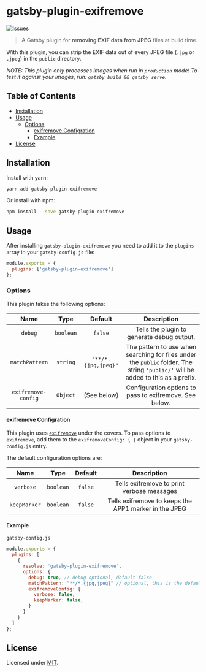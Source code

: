 # gatsby-plugin-exifremove

[![Issues](https://img.shields.io/github/issues-raw/josemonkey/gatsby-plugin-exifremove)](https://github.com/josemonkey/gatsby-plugin-exifremove)

> A Gatsby plugin for **removing EXIF data from JPEG** files at build time.

With this plugin, you can strip the EXIF data out of every JPEG file (`.jpg` or `.jpeg`) in the `public` directory.

_NOTE: This plugin only processes images when run in `production` mode! To test it against your images, run: `gatsby build && gatsby serve`._

## Table of Contents

- [Installation](#installation)
- [Usage](#usage)
  - [Options](#options)
    - [exifremove Configration](#exifremoveConfig)
    - [Example](#example)
- [License](#license)

## Installation

Install with yarn:

```sh
yarn add gatsby-plugin-exifremove
```

Or install with npm:

```sh
npm install --save gatsby-plugin-exifremove
```

## Usage

After installing `gatsby-plugin-exifremove` you need to add it to the `plugins` array in your `gatsby-config.js` file:

```js
module.exports = {
  plugins: ['gatsby-plugin-exifremove']
};
```


### Options

This plugin takes the following options:

| Name                  | Type      | Default               | Description                                                                                                                         |
| :-------------------: | :-------: | :-------------------: | :---------------------------------------------------------------------------------------------------------------------------------: |
| `debug`               | `boolean` | `false`               | Tells the plugin to generate debug output.                                                                                          |
| `matchPattern`        | `string`  | `"**/*.{jpg,jpeg}"`   | The pattern to use when searching for files under the `public` folder. The string `'public/'` will be added to this as a prefix.    |
| `exifremove-config`   | `Object`  | (See below)           | Configuration options to pass to exifremove. See below.

#### exifremove Configration

This plugin uses [`exifremove`](https://github.com/Coteh/exifremove) under the covers. To pass options to `exifremove`, add them to the `exifremoveConfig: { }` object in your `gatsby-config.js` entry.

The default configuration options are:

|   Name        |   Type    | Default       | Description                                                   |
| :-----------: | :-------: | :-----------: | :-----------------------------------------------------------: |
| `verbose`     | `boolean` | `false`       | Tells exifremove to print verbose messages                    |
| `keepMarker`  | `boolean` | `false`       | Tells exifremove to keeps the APP1 marker in the JPEG         |


#### Example

`gatsby-config.js`

```js
module.exports = {
  plugins: [
    {
      resolve: 'gatsby-plugin-exifremove',
      options: {
        debug: true, // debug optional, default false
        matchPattern: "**/*.{jpg,jpeg}" // optional, this is the default value
        exifremoveConfig: {
          verbose: false,
          keepMarker: false,
        }
      }
    }
  ]
};
```

## License

Licensed under [MIT](https://github.com/illvart/gatsby-plugin-minify-html/blob/master/LICENSE).